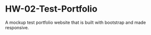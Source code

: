 # HW-02-Test-Portfolio
A mockup test portfolio website that is built with bootstrap and made responsive.

